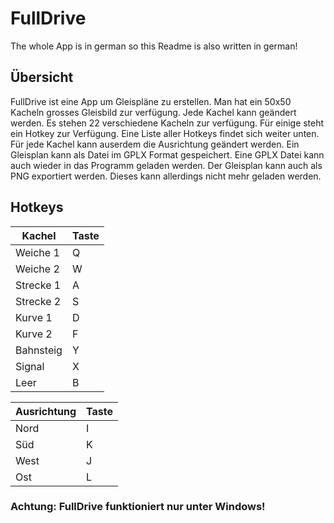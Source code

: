 # FullDrive

The whole App is in german so this Readme is also written in german!

## Übersicht
FullDrive ist eine App um Gleispläne zu erstellen. Man hat ein 50x50 Kacheln grosses Gleisbild zur verfügung. Jede Kachel kann geändert werden. Es stehen 22 verschiedene Kacheln zur verfügung. Für einige steht ein Hotkey zur Verfügung. Eine Liste aller Hotkeys findet sich weiter unten.
Für jede Kachel kann auserdem die Ausrichtung geändert werden. Ein Gleisplan kann als Datei im GPLX Format gespeichert. Eine GPLX Datei kann auch wieder in das Programm geladen werden. Der Gleisplan kann auch als PNG exportiert werden. Dieses kann allerdings nicht mehr geladen werden.

## Hotkeys
| Kachel    | Taste |
|-----------|-------|
| Weiche 1  | Q     |
| Weiche 2  | W     |
| Strecke 1 | A     |
| Strecke 2 | S     |
| Kurve 1   | D     |
| Kurve 2   | F     |
| Bahnsteig | Y     |
| Signal    | X     |
| Leer      | B     |

| Ausrichtung | Taste |
|-------------|-------|
| Nord        | I     |
| Süd         | K     |
| West        | J     |
| Ost         | L     |

### Achtung: FullDrive funktioniert nur unter Windows!
